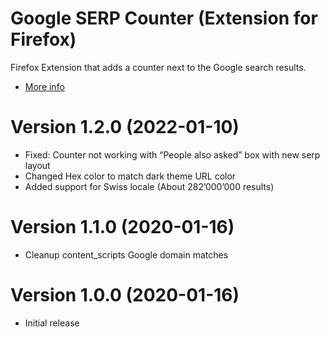# Google SERP Counter (Extension for Firefox)
Firefox Extension that adds a counter next to the Google search results.

- [More info](https://martijnoud.com/google-serp-counter/)

# Version 1.2.0 (2022-01-10)
- Fixed: Counter not working with “People also asked” box with new serp layout
- Changed Hex color to match dark theme URL color
- Added support for Swiss locale (About 282’000’000 results)

# Version 1.1.0 (2020-01-16)
- Cleanup content_scripts Google domain matches

# Version 1.0.0 (2020-01-16)
- Initial release